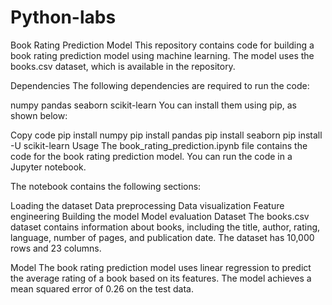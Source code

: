 # Python-labs
Book Rating Prediction Model
This repository contains code for building a book rating prediction model using machine learning. The model uses the books.csv dataset, which is available in the repository.

Dependencies
The following dependencies are required to run the code:

numpy
pandas
seaborn
scikit-learn
You can install them using pip, as shown below:

Copy code
pip install numpy
pip install pandas
pip install seaborn
pip install -U scikit-learn
Usage
The book_rating_prediction.ipynb file contains the code for the book rating prediction model. You can run the code in a Jupyter notebook.

The notebook contains the following sections:

Loading the dataset
Data preprocessing
Data visualization
Feature engineering
Building the model
Model evaluation
Dataset
The books.csv dataset contains information about books, including the title, author, rating, language, number of pages, and publication date. The dataset has 10,000 rows and 23 columns.

Model
The book rating prediction model uses linear regression to predict the average rating of a book based on its features. The model achieves a mean squared error of 0.26 on the test data.
